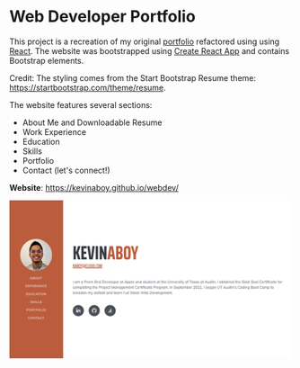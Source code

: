 # Web Developer Portfolio

This project is a recreation of my original [portfolio](https://github.com/kevinaboy/portfolio) refactored using using [React](https://reactjs.org/). The website was bootstrapped using [Create React App](https://github.com/facebook/create-react-app) and contains Bootstrap elements. 

Credit: The styling comes from the Start Bootstrap Resume theme: https://startbootstrap.com/theme/resume.

The website features several sections:
- About Me and Downloadable Resume
- Work Experience
- Education
- Skills
- Portfolio
- Contact (let's connect!)


**Website**: https://kevinaboy.github.io/webdev/

![WebDev Portfolio](src/assets/img/webdev_hp.png)